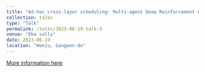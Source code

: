```yaml
---
title: "Ad-hoc cross-layer scheduling: Multi-agent Deep Reinforcement Learning Method"
collection: talks
type: "Talk"
permalink: /talks/2023-06-19-talk-3
venue: "Oka vally"
date: 2023-06-19
location: "Wonju, Gangwon-do"
---
```


[More information here](http://example2.com)

